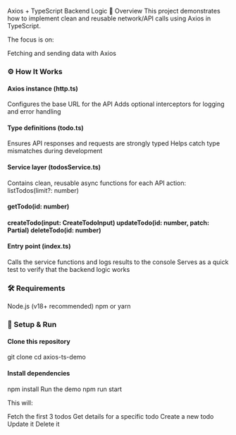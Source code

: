 Axios + TypeScript Backend Logic
📌 Overview
This project demonstrates how to implement clean and reusable network/API calls using Axios in TypeScript.

The focus is on:

Fetching and sending data with Axios

<h3> ⚙ How It Works </h3>
<h4> Axios instance (http.ts) </h4>

Configures the base URL for the API
Adds optional interceptors for logging and error handling

<h4> Type definitions (todo.ts) </h4>

Ensures API responses and requests are strongly typed
Helps catch type mismatches during development

<h4> Service layer (todosService.ts) </h4>

Contains clean, reusable async functions for each API action:
listTodos(limit?: number)

<h4> getTodo(id: number) <h4>

createTodo(input: CreateTodoInput)
updateTodo(id: number, patch: Partial<Todo>)
deleteTodo(id: number)

<h4> Entry point (index.ts) </h4>

Calls the service functions and logs results to the console
Serves as a quick test to verify that the backend logic works

<h3> 🛠 Requirements </h3>

Node.js (v18+ recommended)
npm or yarn

<h3> 🚀 Setup & Run </h3>

<h4> Clone this repository </h4>

git clone <your-repo-url>
cd axios-ts-demo

<h4> Install dependencies </h4>

npm install
Run the demo
npm run start

This will:

Fetch the first 3 todos
Get details for a specific todo
Create a new todo
Update it
Delete it
